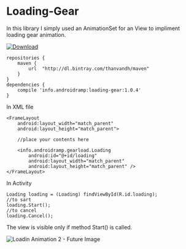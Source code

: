 # Loading-Gear
In this library I simply used an AnimationSet for an View to impliment loading gear animation.

[ ![Download](https://api.bintray.com/packages/thanvandh/maven/GearLoad/images/download.svg) ](https://bintray.com/thanvandh/maven/GearLoad/)

```
repositories {
    maven {
        url  "http://dl.bintray.com/thanvandh/maven" 
    }
}
dependencies {
    compile 'info.androidramp:loading-gear:1.0.4'
}
```

In XML file

```
<FrameLayout 
    android:layout_width="match_parent"
    android:layout_height="match_parent">

    //place your contents here
    
    <info.androidramp.gearload.Loading
        android:id="@+id/loading"
        android:layout_width="match_parent"
        android:layout_height="match_parent" />
</FrameLayout>
```

In Activity

```
Loading loading = (Loading) findViewById(R.id.loading);
//to sart
loading.Start();
//to cancel
loading.Cancel();
```

The view is visible only if method Start() is called.

![Loadin Animation 2 - Future Image](https://1.bp.blogspot.com/-5IQzDSb1xN0/V0p1_8S9bjI/AAAAAAAAK44/LBLYwEv2k9I_q6foxodqkZVDk733vwJqACLcB/s1600/GIFnearestPSnn.gif)
